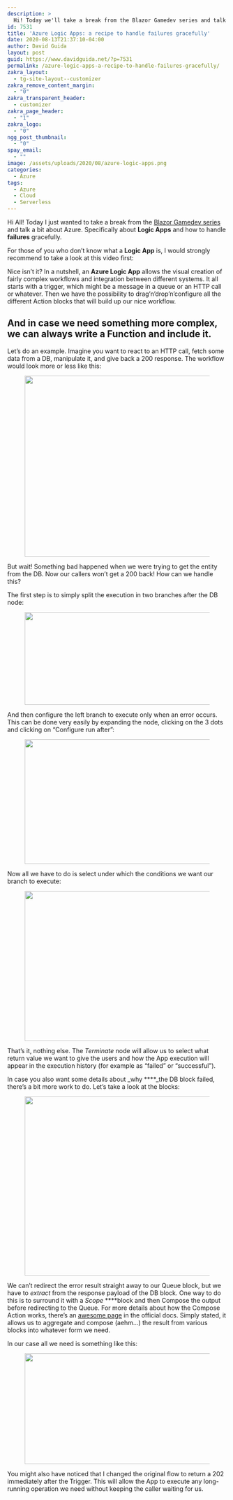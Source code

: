 ```yaml
---
description: >
  Hi! Today we'll take a break from the Blazor Gamedev series and talk a bit about how to handle failures gracefully in Azure Logic Apps.
id: 7531
title: 'Azure Logic Apps: a recipe to handle failures gracefully'
date: 2020-08-13T21:37:10-04:00
author: David Guida
layout: post
guid: https://www.davidguida.net/?p=7531
permalink: /azure-logic-apps-a-recipe-to-handle-failures-gracefully/
zakra_layout:
  - tg-site-layout--customizer
zakra_remove_content_margin:
  - "0"
zakra_transparent_header:
  - customizer
zakra_page_header:
  - "1"
zakra_logo:
  - "0"
ngg_post_thumbnail:
  - "0"
spay_email:
  - ""
image: /assets/uploads/2020/08/azure-logic-apps.png
categories:
  - Azure
tags:
  - Azure
  - Cloud
  - Serverless
---
```

Hi All! Today I just wanted to take a break from the <a href="https://www.davidguida.net/blazor-and-2d-game-development-part-1-intro/" target="_blank" rel="noreferrer noopener">Blazor Gamedev series</a> and talk a bit about Azure. Specifically about **Logic Apps** and how to handle **failures** gracefully.

For those of you who don&#8217;t know what a **Logic App** is, I would strongly recommend to take a look at this video first:

Nice isn&#8217;t it? In a nutshell, an **Azure Logic App** allows the visual creation of fairly complex workflows and integration between different systems. It all starts with a trigger, which might be a message in a queue or an HTTP call or whatever. Then we have the possibility to drag&#8217;n&#8217;drop&#8217;n&#8217;configure all the different Action blocks that will build up our nice workflow. 

## And in case we need something more complex, we can always write a Function and include it.

Let&#8217;s do an example. Imagine you want to react to an HTTP call, fetch some data from a DB, manipulate it, and give back a 200 response. The workflow would look more or less like this:

<div class="wp-block-image">
  <figure class="aligncenter size-large"><a href="/assets/uploads/2020/08/first_run_failure-1.png?ssl=1"><img loading="lazy" width="788" height="414" src="/assets/uploads/2020/08/first_run_failure-1.png?resize=788%2C414&#038;ssl=1" alt="" class="wp-image-7533" srcset="/assets/uploads/2020/08/first_run_failure-1.png?w=1003&ssl=1 1003w, /assets/uploads/2020/08/first_run_failure-1.png?resize=300%2C158&ssl=1 300w, /assets/uploads/2020/08/first_run_failure-1.png?resize=768%2C404&ssl=1 768w" sizes="(max-width: 788px) 100vw, 788px" data-recalc-dims="1" /></a></figure>
</div>

But wait! Something bad happened when we were trying to get the entity from the DB. Now our callers won&#8217;t get a 200 back! How can we handle this? 

The first step is to simply split the execution in two branches after the DB node:

<div class="wp-block-image">
  <figure class="aligncenter size-large"><a href="/assets/uploads/2020/08/result_with_conditional.png?ssl=1"><img loading="lazy" width="788" height="212" src="/assets/uploads/2020/08/result_with_conditional.png?resize=788%2C212&#038;ssl=1" alt="" class="wp-image-7536" srcset="/assets/uploads/2020/08/result_with_conditional.png?resize=1024%2C275&ssl=1 1024w, /assets/uploads/2020/08/result_with_conditional.png?resize=300%2C81&ssl=1 300w, /assets/uploads/2020/08/result_with_conditional.png?resize=768%2C206&ssl=1 768w, /assets/uploads/2020/08/result_with_conditional.png?resize=1536%2C413&ssl=1 1536w, /assets/uploads/2020/08/result_with_conditional.png?w=1983&ssl=1 1983w" sizes="(max-width: 788px) 100vw, 788px" data-recalc-dims="1" /></a></figure>
</div>

And then configure the left branch to execute only when an error occurs. This can be done very easily by expanding the node, clicking on the 3 dots and clicking on &#8220;Configure run after&#8221;:<figure class="wp-block-image size-large">

<img loading="lazy" width="788" height="285" src="/assets/uploads/2020/08/configure-run-after.png?resize=788%2C285&#038;ssl=1" alt="" class="wp-image-7537" srcset="/assets/uploads/2020/08/configure-run-after.png?resize=1024%2C370&ssl=1 1024w, /assets/uploads/2020/08/configure-run-after.png?resize=300%2C108&ssl=1 300w, /assets/uploads/2020/08/configure-run-after.png?resize=768%2C277&ssl=1 768w, /assets/uploads/2020/08/configure-run-after.png?w=1232&ssl=1 1232w" sizes="(max-width: 788px) 100vw, 788px" data-recalc-dims="1" /> </figure> 

Now all we have to do is select under which the conditions we want our branch to execute:

<div class="wp-block-image">
  <figure class="aligncenter size-large"><a href="/assets/uploads/2020/08/configure-run-after-2.png?ssl=1"><img loading="lazy" width="788" height="343" src="/assets/uploads/2020/08/configure-run-after-2.png?resize=788%2C343&#038;ssl=1" alt="" class="wp-image-7538" srcset="/assets/uploads/2020/08/configure-run-after-2.png?w=948&ssl=1 948w, /assets/uploads/2020/08/configure-run-after-2.png?resize=300%2C131&ssl=1 300w, /assets/uploads/2020/08/configure-run-after-2.png?resize=768%2C335&ssl=1 768w" sizes="(max-width: 788px) 100vw, 788px" data-recalc-dims="1" /></a></figure>
</div>

That&#8217;s it, nothing else. The _Terminate_ node will allow us to select what return value we want to give the users and how the App execution will appear in the execution history (for example as &#8220;failed&#8221; or &#8220;successful&#8221;).

In case you also want some details about _why ****_the DB block failed, there&#8217;s a bit more work to do. Let&#8217;s take a look at the blocks:

<div class="wp-block-image">
  <figure class="aligncenter size-large"><img loading="lazy" width="788" height="410" src="/assets/uploads/2020/08/scope-result.png?resize=788%2C410&#038;ssl=1" alt="" class="wp-image-7540" srcset="/assets/uploads/2020/08/scope-result.png?resize=1024%2C533&ssl=1 1024w, /assets/uploads/2020/08/scope-result.png?resize=300%2C156&ssl=1 300w, /assets/uploads/2020/08/scope-result.png?resize=768%2C400&ssl=1 768w, /assets/uploads/2020/08/scope-result.png?resize=1536%2C800&ssl=1 1536w, /assets/uploads/2020/08/scope-result.png?w=1850&ssl=1 1850w" sizes="(max-width: 788px) 100vw, 788px" data-recalc-dims="1" /></figure>
</div>

We can&#8217;t redirect the error result straight away to our Queue block, but we have to _extract_ from the response payload of the DB block. One way to do this is to surround it with a _Scope_ ****block and then Compose the output before redirecting to the Queue. For more details about how the Compose Action works, there&#8217;s an <a href="https://docs.microsoft.com/en-us/azure/logic-apps/logic-apps-perform-data-operations?WT.mc_id=DOP-MVP-5003878#compose-action" target="_blank" rel="noreferrer noopener">awesome page</a> in the official docs. Simply stated, it allows us to aggregate and compose (aehm&#8230;) the result from various blocks into whatever form we need.

In our case all we need is something like this:

<div class="wp-block-image">
  <figure class="aligncenter size-large"><a href="/assets/uploads/2020/08/scope-result-2.png?ssl=1"><img loading="lazy" width="788" height="253" src="/assets/uploads/2020/08/scope-result-2.png?resize=788%2C253&#038;ssl=1" alt="" class="wp-image-7542" srcset="/assets/uploads/2020/08/scope-result-2.png?resize=1024%2C329&ssl=1 1024w, /assets/uploads/2020/08/scope-result-2.png?resize=300%2C96&ssl=1 300w, /assets/uploads/2020/08/scope-result-2.png?resize=768%2C247&ssl=1 768w, /assets/uploads/2020/08/scope-result-2.png?w=1166&ssl=1 1166w" sizes="(max-width: 788px) 100vw, 788px" data-recalc-dims="1" /></a></figure>
</div>

You might also have noticed that I changed the original flow to return a 202 immediately after the Trigger. This will allow the App to execute any long-running operation we need without keeping the caller waiting for us.

<div class="post-details-footer-widgets">
</div>